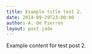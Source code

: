 ```yaml
---
title: Example title test 2.
date: 2014-09-29T23:00:00
author: A. de Pierres
layout: post.jade
---
```


Example content for test post 2.